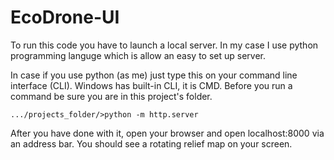 # EcoDrone-UI

To run this code you have to launch a local server. In my case I use python programming languge which is allow an easy to set up server.

In case if you use python (as me) just type this on your command line interface (CLI). Windows has built-in CLI, it is CMD. Before you run a command be sure you are in this project's folder.

```
.../projects_folder/>python -m http.server
```

After you have done with it, open your browser and open localhost:8000 via an address bar. You should see a rotating relief map on your screen.
